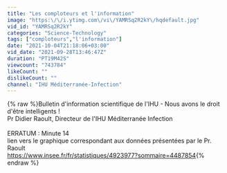 ```yaml
---
title: "Les comploteurs et l'information"
image: "https:\/\/i.ytimg.com\/vi\/YAMRSq2R2kY\/hqdefault.jpg"
vid_id: "YAMRSq2R2kY"
categories: "Science-Technology"
tags: ["comploteurs","l'information"]
date: "2021-10-04T21:18:06+03:00"
vid_date: "2021-09-28T13:46:47Z"
duration: "PT19M42S"
viewcount: "743784"
likeCount: ""
dislikeCount: ""
channel: "IHU Méditerranée-Infection"
---
```

{% raw %}Bulletin d'information scientifique de l'IHU - Nous avons le droit d'être intelligents !<br />Pr Didier Raoult, Directeur de l'IHU Méditerranée Infection<br /><br />ERRATUM : Minute 14 <br />lien vers le graphique correspondant aux données présentées par le Pr. Raoult <br /><a rel="nofollow" target="blank" href="https://www.insee.fr/fr/statistiques/4923977?sommaire=4487854">https://www.insee.fr/fr/statistiques/4923977?sommaire=4487854</a>{% endraw %}
